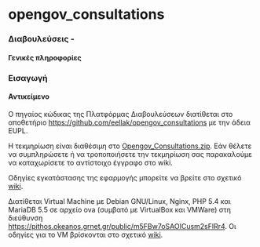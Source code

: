 opengov_consultations
=====================

### Διαβουλεύσεις -
#### Γενικές πληροφορίες

### Εισαγωγή

#### Αντικείμενο


O πηγαίος κώδικας της Πλατφόρμας Διαβουλεύσεων διατίθεται στο αποθετήριο <a href="https://github.com/eellak/opengov_consultations">https://github.com/eellak/opengov_consultations</a> με την άδεια EUPL.

Η τεκμηρίωση είναι διαθέσιμη στο [Opengov_Consultations.zip](http://www.ellak.gr/git/Opengov_Consultations.zip). Εάν θέλετε να συμπληρώσετε ή να τροποποιήσετε την τεκμηρίωση σας παρακαλούμε να καταχωρίσετε το αντίστοιχο έγγραφο στο wiki.

Οδηγίες εγκατάστασης της εφαρμογής μπορείτε να βρείτε στο σχετικό [wiki](https://github.com/eellak/opengov_consultations/wiki/%CE%9F%CE%B4%CE%B7%CE%B3%CE%AF%CE%B5%CF%82-%CE%B5%CE%B3%CE%BA%CE%B1%CF%84%CE%AC%CF%83%CF%84%CE%B1%CF%83%CE%B7%CF%82).

Διατίθεται Virtual Machine με Debian GNU/Linux, Nginx, PHP 5.4 και MariaDB 5.5 σε αρχείο ova (συμβατό με VirtualBox και VMWare) στη διεύθυνση <a href="https://pithos.okeanos.grnet.gr/public/m5FBw7oSAOICusm2sFlRr4">https://pithos.okeanos.grnet.gr/public/m5FBw7oSAOICusm2sFlRr4</a>. Οι οδηγίες για το VM βρίσκονται στο σχετικό <a href="https://github.com/eellak/opengov_drasi4/wiki/%CE%9F%CE%B4%CE%B7%CE%B3%CE%AF%CE%B5%CF%82-%CF%87%CF%81%CE%AE%CF%83%CE%B7%CF%82-%CE%B3%CE%B9%CE%B1-Virtual-Machine">wiki</a>.
